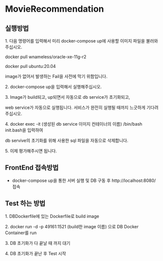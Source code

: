 # MovieRecommendation
<h2>실행방법</h2>
<p> 1. 다음 명령어를 입력해서 미리 docker-compose up에 사용할 이미지 파일을 불러와주십시오.
<p> docker pull wnameless/oracle-xe-11g-r2
<p> docker pull ubuntu:20.04
<p> image가 없어서 발생하는 Fail을 사전에 막기 위함입니다.
<p> 2. docker-compose up을 입력해서 실행해주십시오.
<p> 3. Image가 build되고, up되면서 자동으로 db service가 초기화되고,
<p> web service가 자동으로 실행됩니다. 서비스가 완전히 실행될 때까지 느긋하게 기다려주십시오.
<p> 4. docker exec -it (생성된 db service 이미지 컨테이너의 이름) /bin/bash init.bash을 입력하여
<p> db servive의 초기화를 위해 사용한 sql 파일을 자동으로 삭제합니다.
<p> 5. 이제 평가해주시면 됩니다.

 ## FrontEnd 접속방법
  - docker-compose up을 통한 서버 실행 및 DB 구동 후 http://localhost:8080/ 접속
 ## Test 하는 방법
<p> 1. DBDockerfile에 있는 Dockerfile로 build image
<p> 2. docker run -d -p 49161:1521 (build한 image 이름) 으로 DB Docker Container를 run
<p> 3. DB 초기화가 다 끝날 때 까지 대기
<p> 4. DB 초기화가 끝난 후 Test 시작
